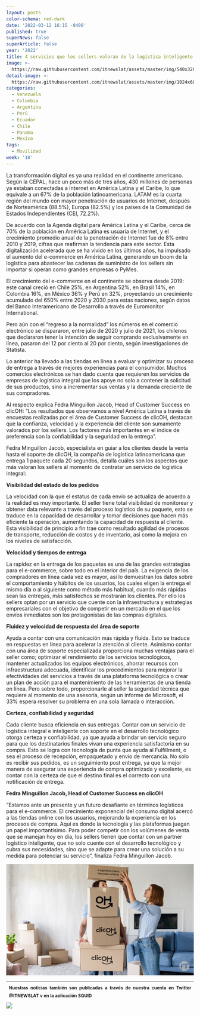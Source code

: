 ```yaml
---
layout: posts
color-schema: red-dark
date: '2022-03-12 16:15 -0400'
published: true
superNews: false
superArticle: false
year: '2022'
title: 4 servicios que los sellers valoran de la logística inteligente
image: >-
  https://raw.githubusercontent.com/itnewslat/assets/master/img/540x320/Entrega-Paquetes-p.jpg
detail-image: >-
  https://raw.githubusercontent.com/itnewslat/assets/master/img/1024x680/Entrega-Paquetes-g.jpg
categories:
  - Venezuela
  - Colombia
  - Argentina
  - Perú
  - Ecuador
  - Chile
  - Panama
  - Mexico
tags:
  - Movilidad
week: '10'
---
```

La transformación digital es ya una realidad en el continente americano. Según la CEPAL, hace un poco más de tres años, 430 millones de personas ya estaban conectadas a Internet en América Latina y el Caribe, lo que equivale a un 67% de la población latinoamericana. LATAM es la cuarta región del mundo con mayor penetración de usuarios de Internet, después de Norteamérica (88.5%), Europa (82.5%) y los países de la Comunidad de Estados Independientes (CEI, 72.2%). 

De acuerdo con la Agenda digital para América Latina y el Caribe, cerca de 70% de la población en América Latina es usuaria de Internet, y el crecimiento promedio anual de la penetración de Internet fue de 8% entre 2010 y 2019, cifras que reafirman la tendencia para este sector. Esta digitalización acelerada que se ha vivido en los últimos años, ha impulsado el aumento del e-commerce en América Latina, generando un boom de la logística para abastecer las cadenas de suministro de los sellers sin importar si operan como grandes empresas o PyMes. 

El crecimiento del e-commerce en el continente se observa desde 2019: este canal creció en Chile 25%, en Argentina 52%, en Brasil 14%, en Colombia 16%, en México 36% y Perú en 32%, proyectando un crecimiento acumulado del 650% entre 2020 y 2030 para estas naciones, según datos del Banco Interamericano de Desarrollo a través de Euromonitor International. 

Pero aún con el “regreso a la normalidad” los números en el comercio electrónico se dispararon,  entre julio de 2020 y julio de 2021, los chilenos que declararon tener la intención de seguir comprando exclusivamente en línea, pasaron del 12 por ciento al 20 por ciento, según investigaciones de Statista. 

Lo anterior ha llevado a las tiendas en línea a evaluar y optimizar su proceso de entrega a través de mejores experiencias para el consumidor. Muchos comercios electrónicos se han dado cuenta que requieren los servicios de empresas de logística integral que los apoye no solo a contener la solicitud de sus productos, sino a incrementar sus ventas y la demanda creciente de sus compradores. 

Al respecto explica Fedra Minguillon Jacob, Head of Customer Success en clicOH: “Los resultados que observamos a nivel América Latina a través de encuestas realizadas por el área de Customer Success de clicOH, destacan que la confianza, velocidad y la experiencia del cliente son sumamente valorados por los sellers. Los factores más importantes en el índice de preferencia son la confiabilidad y la seguridad en la entrega”.

Fedra Minguillon Jacob, especialista en guiar a los clientes desde la venta hasta el soporte de clicOH, la compañía de logística latinoamericana que entrega 1 paquete cada 20 segundos, detalla cuáles son los aspectos que más valoran los sellers al momento de contratar un servicio de logística integral: 

**Visibilidad del estado de los pedidos**

La velocidad con la que el estatus de cada envío se actualiza de acuerdo a la realidad es muy importante. El seller tiene total visibilidad de monitorear y obtener data relevante a través del proceso logístico de su paquete, esto se traduce en la capacidad de desarrollar y tomar decisiones que hacen más eficiente la operación, aumentando la capacidad de respuesta al cliente. Esta visibilidad de principio a fin trae como resultado agilidad de procesos de transporte, reducción de costos y de inventario, así como la mejora en los niveles de satisfacción.  

**Velocidad y tiempos de entrega**

La rapidez en la entrega de los paquetes es una de las grandes estrategias para el e-commerce, sobre todo en el interior del país. La exigencia de los compradores en línea cada vez es mayor, así lo demuestran los datos sobre el comportamiento y hábitos de los usuarios, los cuales eligen la entrega el mismo día o al siguiente como método más habitual, cuando más rápidas sean las entregas, más satisfechos se mostrarán los clientes. Por ello los sellers optan por un servicio que cuente con la infraestructura y estrategias empresariales con el objetivo de competir en un mercado en el que los envíos inmediatos son los protagonistas de las compras digitales.     

**Fluidez y velocidad de respuesta del área de soporte**

Ayuda a contar con una comunicación más rápida y fluida. Esto se traduce en respuestas en línea para acelerar la atención al cliente. Asimismo contar con una área de soporte especializada proporciona muchas ventajas para el seller como; optimizar el rendimiento de los servicios tecnológicos, mantener actualizados los equipos electrónicos, ahorrar recursos con infraestructura adecuada, identificar los procedimientos para mejorar la efectividades del servicios a través de una plataforma tecnológica o crear un plan de acción para el mantenimiento de las herramientas de una tienda en línea. Pero sobre todo, proporcionarle al seller la seguridad técnica que requiere al momento de una asesoría, según un informe de Microsoft, el 33% espera resolver su problema en una sola llamada o interacción.  

**Certeza, confiabilidad y seguridad**

Cada cliente busca eficiencia en sus entregas. Contar con un servicio de logística integral e inteligente con soporte en el desarrollo tecnológico otorga certeza y confiabilidad, ya que ayuda a brindar un servicio seguro para que los destinatarios finales vivan una experiencia satisfactoria en su compra. Esto se logra con tecnología de punta que ayuda al Fulfillment, o sea el proceso de recepción, empaquetado y envío de mercancía. No solo es recibir sus pedidos, es un seguimiento post entrega, ya que la mejor manera de asegurar una experiencia de compra optimizada y excelente, es contar con la certeza de que el destino final es el correcto con una notificación de entrega. 

**Fedra Minguillon Jacob, Head of Customer Success en clicOH**

“Estamos ante un presente y un futuro desafiante en términos logísticos para el e-commerce. El crecimiento exponencial del consumo digital acercó a las tiendas online con los usuarios, mejorando la experiencia en los procesos de compra. Aquí es donde la tecnología y las plataformas juegan un papel importantísimo. Para poder competir con los volúmenes de venta que se manejan hoy en día, los sellers tienen que contar con un partner logístico inteligente, que no solo cuente con el desarrollo tecnológico y cubra sus necesidades, sino que se adapte para crear una solución a su medida para potenciar su servicio”, finaliza Fedra Minguillon Jacob.

![](https://raw.githubusercontent.com/itnewslat/assets/master/img/540x320/Entrega-Paquetes-p.jpg)

<table style="height: 42px;" width="569">
<tbody>
<tr>
<td style="text-align: justify;"><sub><strong>Nuestras noticias también son publicadas a través de nuestra cuenta en Twitter <a href="https://twitter.com/itnewslat?lang=es">@ITNEWSLAT</a> y en la aplicación <a href="https://squidapp.co/en/">SQUID</a></strong></sub></td>
</tr>
</tbody>
</table>

<img src="https://tracker.metricool.com/c3po.jpg?hash=56f88a41e39ab42c063cc51676587a04"/>